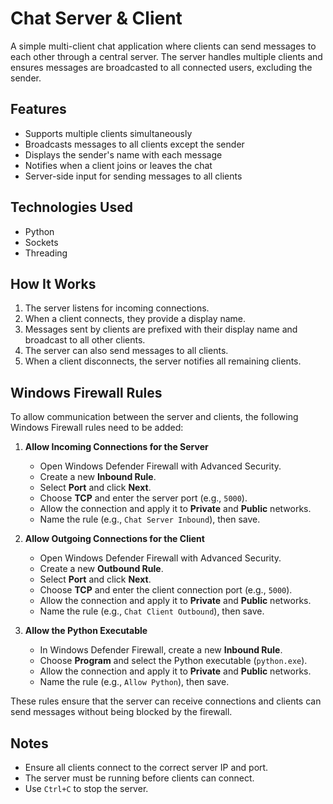 # Chat Server & Client

A simple multi-client chat application where clients can send messages to each other through a central server. The server handles multiple clients and ensures messages are broadcasted to all connected users, excluding the sender.

## Features
- Supports multiple clients simultaneously
- Broadcasts messages to all clients except the sender
- Displays the sender's name with each message
- Notifies when a client joins or leaves the chat
- Server-side input for sending messages to all clients

## Technologies Used
- Python
- Sockets
- Threading

## How It Works
1. The server listens for incoming connections.
2. When a client connects, they provide a display name.
3. Messages sent by clients are prefixed with their display name and broadcast to all other clients.
4. The server can also send messages to all clients.
5. When a client disconnects, the server notifies all remaining clients.

## Windows Firewall Rules
To allow communication between the server and clients, the following Windows Firewall rules need to be added:

1. **Allow Incoming Connections for the Server**
   - Open Windows Defender Firewall with Advanced Security.
   - Create a new **Inbound Rule**.
   - Select **Port** and click **Next**.
   - Choose **TCP** and enter the server port (e.g., `5000`).
   - Allow the connection and apply it to **Private** and **Public** networks.
   - Name the rule (e.g., `Chat Server Inbound`), then save.

2. **Allow Outgoing Connections for the Client**
   - Open Windows Defender Firewall with Advanced Security.
   - Create a new **Outbound Rule**.
   - Select **Port** and click **Next**.
   - Choose **TCP** and enter the client connection port (e.g., `5000`).
   - Allow the connection and apply it to **Private** and **Public** networks.
   - Name the rule (e.g., `Chat Client Outbound`), then save.

3. **Allow the Python Executable**
   - In Windows Defender Firewall, create a new **Inbound Rule**.
   - Choose **Program** and select the Python executable (`python.exe`).
   - Allow the connection and apply it to **Private** and **Public** networks.
   - Name the rule (e.g., `Allow Python`), then save.

These rules ensure that the server can receive connections and clients can send messages without being blocked by the firewall.

## Notes
- Ensure all clients connect to the correct server IP and port.
- The server must be running before clients can connect.
- Use `Ctrl+C` to stop the server.


